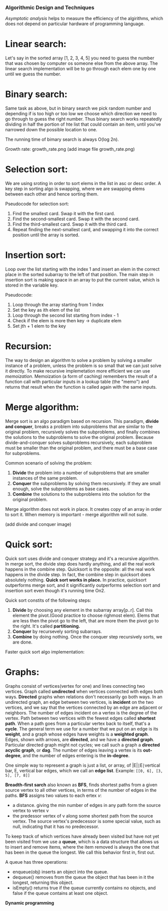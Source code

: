 ### Algorithmic Design and Techniques


*Asymptotic analysis* helps to measure the efficiency of the algirithms, which does not depend on particular hardware of programming language. 


# Linear search:

Let's say in the sorted array [1, 2, 3, 4, 5] you need to guess the number that was chosen by computer os someone else from the above array. The linear search implementation will be to go through each elem one by one until we guess the number. 

# Binary search: 

Same task as above, but in binary search we pick random number and depending if is too high or too low we choose which direction we need to go through to guess the right number. Thus binary search works repeatedly dividing in half the portion of hte list that could contain an item, until you've narrowed down the possible location to one. 

The running time of bimary search is always O(log 2n). 

Growth rate: 
growth_rate.png
(add image file growth_rate.png)


# Selection sort: 

We are using sroting in order to sort elems in the list in asc or desc order.
A key step in sorting algo is swapping, where we are swapping elems between each other and hence sorting them. 

Pseudocode for selection sort:
1. Find the smallest card. Swap it with the first card.
2. Find the second-smallest card. Swap it with the second card.
3. Find the third-smallest card. Swap it with the third card.
4. Repeat finding the next-smallest card, and swapping it into the correct position until the array is sorted.


# Insertion sort:

Loop over the list starting with the index 1 and insert an elem in the correct place in the sorted subarray to the left of that position. The main step in insertion sort is making space in an array to put the current value, which is stored in the variable key.

Pseudocode:
1. Loop through the array starting from 1 index
2. Set the key as ith elem of the list 
3. Loop through the second list starting from index - 1
4. Check if the elem is more then key -> duplicate elem 
5. Set jth + 1 elem to the key

# Recursion:
The way to design an algorithm to solve a problem by solving a smaller instance of a problem, unless the problem is so small that we can just solve it directly. 
To make recursive implemetation more efficient we can use *memoization*. Memoization (a form of caching) remembers the result of a function call with particular inputs in a lookup table (the "memo") and returns that result when the function is called again with the same inputs.

# Merge algorithm:
Merge sort is an algo paradigm based on recursion. This paradigm, **divide and conquer**, breaks a problem into subproblems that are similar to the original problem, recursively solves the subproblems, and finally combines the solutions to the subproblems to solve the original problem. Because divide-and-conquer solves subproblems recursively, each subproblem must be smaller than the original problem, and there must be a base case for subproblems. 

Common scenario of solving the problem: 
1. **Divide** the problem into a number of subproblems that are smaller instances of the same problem.
2. **Conquer** the subproblems by solving them recursively. If they are small enough, solve the subproblems as base cases.
3. **Combine** the solutions to the subproblems into the solution for the original problem.

Merge algorithm does not work in place. It creates copy of an array in order to sort it. When memory is important - merge algorithm will not suite.

(add divide and conquer image)


# Quick sort:
Quick sort uses divide and conquer strategy and it's a recursive algorithm. In merge sort, the divide step does hardly anything, and all the real work happens in the combine step. Quicksort is the opposite: all the real work happens in the divide step. In fact, the combine step in quicksort does absolutely nothing. **Quick sort works in place.** In practice, quicksort outperforms merge sort, and it significantly outperforms selection sort and insertion sort even though it's running time On2.

Quick sort constits of the following steps:
1. **Divide** by choosing any element in the subarray array[p..r]. Call this element the pivot.(Good practice to choose righmost elem). Elems that are less then the pivot go to the left, that are more them the pivot go to the right. It's called **partitioning.** 
2. **Conquer** by recursevely sorting subarrays.
3. **Combine** by doing nothing. Once the conquer step recursively sorts, we are done.

Faster quick sort algo implementation: 



# Graphs:
Graphs consist of vertices(vertex for one) and lines connecting two vertices. Graph called **undirected** when vertices connected with edges both ways. **Directed** graphs when relations don't necessarily go both ways. 
In an undirected graph, an edge between two vertices, is **incident** on the two vertices, and we say that the vertices connected by an edge are adjacent or neighbors. The number of edges incident on a vertex is the degree of the vertex. Path between two vertices with the fewest edges called **shortest path**.
When a path goes from a particular vertex back to itself, that's a **cycle**.
The general term we use for a number that we put on an edge is its **weight**, and a graph whose edges have weights is a **weighted graph**. 
Edges, shown with arrows, are **directed**, and we have a **directed graph**. Particular directed graph might not cycles; we call such a graph a **directed acyclic graph**, or **dag**.
The number of edges leaving a vertex is its **out-degree**, and the number of edges entering is the **in-degree**.

One simple way to represent a graph is just a list, or array, of |E|∣E∣vertical bar, E, vertical bar edges, which we call an **edge list**.  Example: `[[0, 6], [3, 5], [7, 8]]`

**Breadth-first sarch** also known as **BFS**, finds shortest paths from a given source vertex to all other vertices, in terms of the number of edges in the paths.
**BFS** assigns two values to each ertex *v*:
- a distance. giving the min number of edges in any path form the source vertex to vertex v
- the predessor vertex of v along some shortest path from the source vertex. The source vertex's predecessor is some special value, such as null, indicating that it has no predecessor.

To keep track of which vertices have already been visited but have not yet been visited from we use a **queue**, which is a data structure that allows us to insert and remove items, where the item removed is always the one that has been in the queue the longest. We call this behavior first in, first out. 

A queue has three operations:
- enqueue(obj) inserts an object into the queue.
- dequeue() removes from the queue the object that has been in it the longest, returning this object.
- isEmpty() returns true if the queue currently contains no objects, and false if the queue contains at least one object.


**Dynamic programming**








